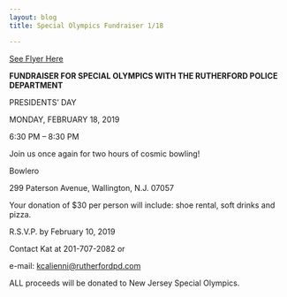 ```yaml
---
layout: blog
title: Special Olympics Fundraiser 1/18

---
```


[See Flyer Here](https://storage.googleapis.com/static.rutherford-nj.com/police/police%20blog%20posts/Special%20Olympics%20%20Bowlero%20PDF%20Flyer%202019.pdf)

**FUNDRAISER FOR SPECIAL OLYMPICS WITH THE RUTHERFORD POLICE DEPARTMENT**

PRESIDENTS’ DAY

MONDAY, FEBRUARY 18, 2019

6:30 PM – 8:30 PM

Join us once again for two hours of cosmic bowling!

Bowlero

299 Paterson Avenue, Wallington, N.J. 07057

Your donation of $30 per person will include: shoe rental, soft drinks and pizza.

R.S.V.P. by February 10, 2019

Contact Kat at 201-707-2082 or

e-mail: kcalienni@rutherfordpd.com

ALL proceeds will be donated to New Jersey Special Olympics. 
